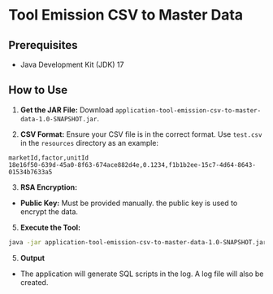 # Tool Emission CSV to Master Data

## Prerequisites

- Java Development Kit (JDK) 17

## How to Use

1. **Get the JAR File:**
   Download `application-tool-emission-csv-to-master-data-1.0-SNAPSHOT.jar`.

2. **CSV Format:**
   Ensure your CSV file is in the correct format. Use `test.csv` in the `resources` directory as an example:
```csv
marketId,factor,unitId
18e16f50-639d-45a0-8f63-674ace882d4e,0.1234,f1b1b2ee-15c7-4d64-8643-01534b7633a5
```
3. **RSA Encryption:**
- **Public Key:** Must be provided manually. the public key is used to encrypt the data.

5. **Execute the Tool:**
```sh
java -jar application-tool-emission-csv-to-master-data-1.0-SNAPSHOT.jar
```

5. **Output**
  - The application will generate SQL scripts in the log. A log file will also be created.
